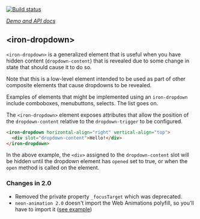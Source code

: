 [![Build status](https://travis-ci.org/PolymerElements/iron-dropdown.svg?branch=master)](https://travis-ci.org/PolymerElements/iron-dropdown)

_[Demo and API docs](https://elements.polymer-project.org/elements/iron-dropdown)_


## &lt;iron-dropdown&gt;

`<iron-dropdown>` is a generalized element that is useful when you have
hidden content (`dropdown-content`) that is revealed due to some change in
state that should cause it to do so.

Note that this is a low-level element intended to be used as part of other
composite elements that cause dropdowns to be revealed.

Examples of elements that might be implemented using an `iron-dropdown`
include comboboxes, menubuttons, selects. The list goes on.

The `<iron-dropdown>` element exposes attributes that allow the position
of the `dropdown-content` relative to the `dropdown-trigger` to be
configured.

```html
<iron-dropdown horizontal-align="right" vertical-align="top">
  <div slot="dropdown-content">Hello!</div>
</iron-dropdown>
```

In the above example, the `<div>` assigned to the `dropdown-content` slot will be
hidden until the dropdown element has `opened` set to true, or when the `open`
method is called on the element.

### Changes in 2.0
- Removed the private property `_focusTarget` which was deprecated.
- `neon-animation 2.0` doesn't import the Web Animations polyfill, so you'll have to import it ([see example](demo/index.html))
